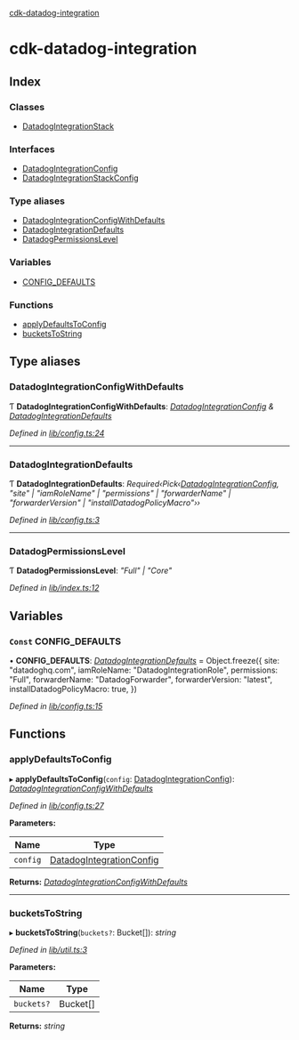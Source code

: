 [cdk-datadog-integration](README.md)

# cdk-datadog-integration

## Index

### Classes

* [DatadogIntegrationStack](classes/datadogintegrationstack.md)

### Interfaces

* [DatadogIntegrationConfig](interfaces/datadogintegrationconfig.md)
* [DatadogIntegrationStackConfig](interfaces/datadogintegrationstackconfig.md)

### Type aliases

* [DatadogIntegrationConfigWithDefaults](README.md#datadogintegrationconfigwithdefaults)
* [DatadogIntegrationDefaults](README.md#datadogintegrationdefaults)
* [DatadogPermissionsLevel](README.md#datadogpermissionslevel)

### Variables

* [CONFIG_DEFAULTS](README.md#const-config_defaults)

### Functions

* [applyDefaultsToConfig](README.md#applydefaultstoconfig)
* [bucketsToString](README.md#bucketstostring)

## Type aliases

###  DatadogIntegrationConfigWithDefaults

Ƭ **DatadogIntegrationConfigWithDefaults**: *[DatadogIntegrationConfig](interfaces/datadogintegrationconfig.md) & [DatadogIntegrationDefaults](README.md#datadogintegrationdefaults)*

*Defined in [lib/config.ts:24](https://github.com/blimmer/cdk-datadog-integration/blob/master/lib/config.ts#L24)*

___

###  DatadogIntegrationDefaults

Ƭ **DatadogIntegrationDefaults**: *Required‹Pick‹[DatadogIntegrationConfig](interfaces/datadogintegrationconfig.md), "site" | "iamRoleName" | "permissions" | "forwarderName" | "forwarderVersion" | "installDatadogPolicyMacro"››*

*Defined in [lib/config.ts:3](https://github.com/blimmer/cdk-datadog-integration/blob/master/lib/config.ts#L3)*

___

###  DatadogPermissionsLevel

Ƭ **DatadogPermissionsLevel**: *"Full" | "Core"*

*Defined in [lib/index.ts:12](https://github.com/blimmer/cdk-datadog-integration/blob/master/lib/index.ts#L12)*

## Variables

### `Const` CONFIG_DEFAULTS

• **CONFIG_DEFAULTS**: *[DatadogIntegrationDefaults](README.md#datadogintegrationdefaults)* = Object.freeze({
  site: "datadoghq.com",
  iamRoleName: "DatadogIntegrationRole",
  permissions: "Full",
  forwarderName: "DatadogForwarder",
  forwarderVersion: "latest",
  installDatadogPolicyMacro: true,
})

*Defined in [lib/config.ts:15](https://github.com/blimmer/cdk-datadog-integration/blob/master/lib/config.ts#L15)*

## Functions

###  applyDefaultsToConfig

▸ **applyDefaultsToConfig**(`config`: [DatadogIntegrationConfig](interfaces/datadogintegrationconfig.md)): *[DatadogIntegrationConfigWithDefaults](README.md#datadogintegrationconfigwithdefaults)*

*Defined in [lib/config.ts:27](https://github.com/blimmer/cdk-datadog-integration/blob/master/lib/config.ts#L27)*

**Parameters:**

Name | Type |
------ | ------ |
`config` | [DatadogIntegrationConfig](interfaces/datadogintegrationconfig.md) |

**Returns:** *[DatadogIntegrationConfigWithDefaults](README.md#datadogintegrationconfigwithdefaults)*

___

###  bucketsToString

▸ **bucketsToString**(`buckets?`: Bucket[]): *string*

*Defined in [lib/util.ts:3](https://github.com/blimmer/cdk-datadog-integration/blob/master/lib/util.ts#L3)*

**Parameters:**

Name | Type |
------ | ------ |
`buckets?` | Bucket[] |

**Returns:** *string*
